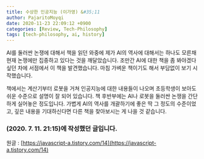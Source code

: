 ```yaml
---
title: 수상한 인공지능 (이가영) &#35;11
author: PajaritoMoyqi
date: 2020-11-23 22:09:12 +0900
categories: [Review, Tech-Philosophy]
tags: [tech-philosophy, ai, history]
---
```


AI를 둘러싼 논쟁에 대해서 책을 읽던 와중에 제가 AI의 역사에 대해서는 하나도 모른채 현재 논쟁에만 집중하고 있다는 것을 깨달았습니다. 조만간 AI에 대한 책을 좀 봐야겠다 싶던 차에 서점에서 이 책을 발견했습니다. 마침 가벼운 책이기도 해서 부담없이 보기 시작했습니다.

책에서는 계산기부터 로봇을 거쳐 인공지능에 대한 내용들이 나오며 초등학생이 보아도 쉬운 수준으로 설명이 잘 되어 있습니다. 책 후반부에는 AI나 로봇을 둘러싼 논쟁을 간단하게 실어놓은 정도입니다. 가볍게 AI의 역사를 개괄하기에 좋은 딱 그 정도의 수준이었고, 깊은 내용을 기대하신다면 다른 책을 찾아보시는 게 나을 것 같습니다.

### (2020. 7. 11. 21:15)에 작성했던 글입니다.

원글 : [https://javascript-a.tistory.com/14](https://javascript-a.tistory.com/14)